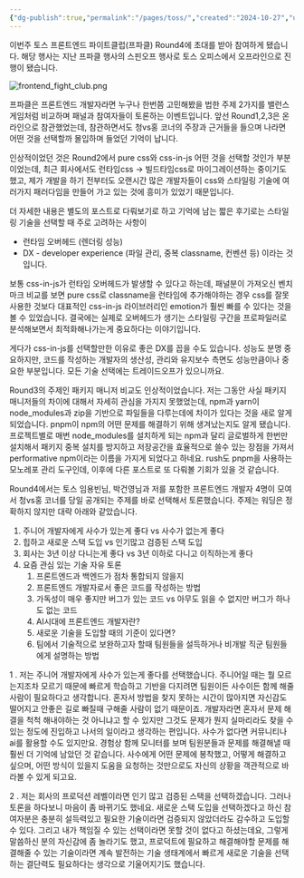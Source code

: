```yaml
---
{"dg-publish":true,"permalink":"/pages/toss/","created":"2024-10-27","updated":"2024-10-27T22:38:00"}
---
```


이번주 토스 프론트엔드 파이트클럽(프파클) Round4에 초대를 받아 참여하게 됐습니다.
해당 행사는 지난 프파클 행사의 스핀오프 행사로 토스 오피스에서 오프라인으로 진행이 됐습니다.

![frontend_fight_club.png](/img/user/frontend_fight_club.png)

프파클은 프론트엔드 개발자라면 누구나 한번쯤 고민해봤을 법한 주제 2가지를 밸런스게임처럼 비교하며 패널과 참여자들이 토론하는 이벤트입니다. 앞선 Round1,2,3은 온라인으로 참관했었는데, 참관하면서도 청vs홍 코너의 주장과 근거들을 들으며 나라면 어떤 것을 선택할까 몰입하며 들었던 기억이 납니다.

인상적이었던 것은 Round2에서 pure css와 css-in-js 어떤 것을 선택할 것인가 부분이었는데, 최근 회사에서도 런타임css -> 빌드타임css로 마이그레이션하는 중이기도 했고, 제가 개발을 하기 전부터도 오랜시간 많은 개발자들이 css와 스타일링 기술에 여러가지 패러다임을 만들어 가고 있는 것에 흥미가 있었기 때문입니다.

더 자세한 내용은 별도의 포스트로 다뤄보기로 하고 기억에 남는 짧은 후기로는 스타일링 기술을 선택할 때 주로 고려하는 사항이 
- 런타임 오버헤드 (렌더링 성능)
- DX - developer experience (파일 관리, 중복 classname, 컨벤션 등)
이라는 것입니다.

보통 css-in-js가 런타임 오버헤드가 발생할 수 있다고 하는데, 패널분이 가져오신 벤치마크 비교를 보면 pure css로 classname을 런타임에 추가해야하는 경우 css를 잘못 사용한 것보다 대표적인 css-in-js 라이브러리인 emotion가 훨씬 빠를 수 있다는 것을 볼 수 있었습니다. 결국에는 실제로 오버헤드가 생기는 스타일링 구간을 프로파일러로 분석해보면서 최적화해나가는게 중요하다는 이야기입니다.

게다가 css-in-js를 선택할만한 이유로 좋은 DX를 꼽을 수도 있습니다. 성능도 분명 중요하지만, 코드를 작성하는 개발자의 생산성, 관리와 유지보수 측면도 성능만큼이나 중요한 부분입니다. 모든 기술 선택에는 트레이드오프가 있으니까요.

Round3의 주제인 패키지 매니저 비교도 인상적이었습니다. 저는 그동안 사실 패키지 매니저들의 차이에 대해서 자세히 관심을 가지지 못했었는데, npm과 yarn이 node_modules과 zip을 기반으로 파일들을 다루는데에 차이가 있다는 것을 새로 알게 되었습니다. pnpm이 npm의 어떤 문제를 해결하기 위해 생겨났는지도 알게 됐습니다. 프로젝트별로 매번 node_modules를 설치하게 되는 npm과 달리 글로벌하게 한번만 설치해서 패키지 중복 설치를 방지하고 저장공간을 효율적으로 쓸수 있는 장점을 가져서 performative npm이라는 이름을 가지게 되었다고 하네요. rush도 pnpm을 사용하는 모노레포 관리 도구인데, 이후에 다른 포스트로 또 다뤄볼 기회가 있을 것 같습니다.


Round4에서는 토스 임용빈님, 박건영님과 저를 포함한 프론트엔드 개발자 4명이 모여서 청vs홍 코너를 당일 공개되는 주제를 바로 선택해서 토론했습니다. 주제는 워딩은 정확하지 않지만 대략 아래와 같았습니다.

1. 주니어 개발자에게 사수가 있는게 좋다 vs 사수가 없는게 좋다
2. 힙하고 새로운 스택 도입 vs 인기많고 검증된 스택 도입
3. 회사는 3년 이상 다니는게 좋다 vs 3년 이하로 다니고 이직하는게 좋다
4. 요즘 관심 있는 기술 자유 토론
	1. 프론트엔드과 백엔드가 점차 통합되지 않을지
	2. 프론트엔드 개발자로서 좋은 코드를 작성하는 방법
	3. 가독성이 매우 좋지만 버그가 있는 코드 vs 아무도 읽을 수 없지만 버그가 하나도 없는 코드
	4. AI시대에 프론트엔드 개발자란?
	5. 새로운 기술을 도입할 때의 기준이 있다면?
	6. 팀에서 기술적으로 보완하고자 할때 팀원들을 설득하거나 비개발 직군 팀원들에게 설명하는 방법

1 .
저는 주니어 개발자에게 사수가 있는게 좋다를 선택했습니다.
주니어일 때는 뭘 모르는지조차 모르기 때문에 빠르게 학습하고 기반을 다지려면 팀원이든 사수이든 함께 해줄 사람이 필요하다고 생각합니다. 혼자서 방법을 찾지 못하는 시간이 많아지면 자신감도 떨어지고 안좋은 길로 빠질때 구해줄 사람이 없기 때문이죠. 개발자라면 혼자서 문제 해결을 척척 해내야하는 것 아니냐고 할 수 있지만 그것도 문제가 뭔지 실마리라도 찾을 수 있는 정도에 진입하고 나서의 일이라고 생각하는 편입니다. 사수가 없다면 커뮤니티나 ai를 활용할 수도 있지만요. 경험상 함께 모니터를 보며 팀원분들과 문제를 해결해낼 때 훨씬 더 기억에 남았던 것 같습니다. 사수에게 어떤 문제에 봉착했고, 어떻게 해결하고 싶으며, 어떤 방식이 있을지 도움을 요청하는 것만으로도 자신의 상황을 객관적으로 바라볼 수 있게 되고요.

2 .
저는 회사의 프로덕션 레벨이라면 인기 많고 검증된 스택을 선택하겠습니다.
그러나 토론을 하다보니 마음이 좀 바뀌기도 했네요. 새로운 스택 도입을 선택하겠다고 하신 참여자분은 충분히 설득력있고 필요한 기술이라면 검증되지 않았더라도 감수하고 도입할 수 있다. 그리고 내가 책임질 수 있는 선택이라면 못할 것이 없다고 하셨는데요, 그렇게 말씀하신 분의 자신감에 좀 놀라기도 했고, 프로덕트에 필요하고 해결해야할 문제를 해결해줄 수 있는 기술이라면 계속 발전하는 기술 생태계에서 빠르게 새로운 기술을 선택하는 결단력도 필요하다는 생각으로 기울어지기도 했습니다. 